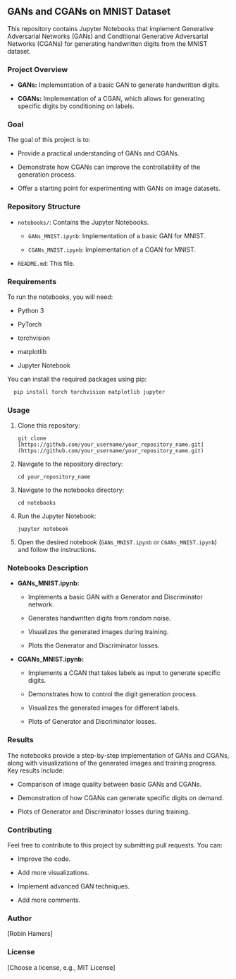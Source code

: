 ## GANs and CGANs on MNIST Dataset

This repository contains Jupyter Notebooks that implement Generative Adversarial Networks (GANs) and Conditional Generative Adversarial Networks (CGANs) for generating handwritten digits from the MNIST dataset.

### Project Overview

* **GANs:** Implementation of a basic GAN to generate handwritten digits.

* **CGANs:** Implementation of a CGAN, which allows for generating specific digits by conditioning on labels.

### Goal

The goal of this project is to:

* Provide a practical understanding of GANs and CGANs.

* Demonstrate how CGANs can improve the controllability of the generation process.

* Offer a starting point for experimenting with GANs on image datasets.

### Repository Structure

* `notebooks/`: Contains the Jupyter Notebooks.

    * `GANs_MNIST.ipynb`: Implementation of a basic GAN for MNIST.

    * `CGANs_MNIST.ipynb`: Implementation of a CGAN for MNIST.

* `README.md`: This file.

### Requirements

To run the notebooks, you will need:

* Python 3

* PyTorch

* torchvision

* matplotlib

* Jupyter Notebook

You can install the required packages using pip:
```python
  pip install torch torchvision matplotlib jupyter
```

### Usage

1.  Clone this repository:

    ```
    git clone [https://github.com/your_username/your_repository_name.git](https://github.com/your_username/your_repository_name.git)
    ```

2.  Navigate to the repository directory:

    ```
    cd your_repository_name
    ```

3.  Navigate to the notebooks directory:

    ```
    cd notebooks
    ```

4.  Run the Jupyter Notebook:

    ```
    jupyter notebook
    ```

5.  Open the desired notebook (`GANs_MNIST.ipynb` or `CGANs_MNIST.ipynb`) and follow the instructions.

### Notebooks Description

* **GANs\_MNIST.ipynb:**

    * Implements a basic GAN with a Generator and Discriminator network.

    * Generates handwritten digits from random noise.

    * Visualizes the generated images during training.

    * Plots the Generator and Discriminator losses.

* **CGANs\_MNIST.ipynb:**

    * Implements a CGAN that takes labels as input to generate specific digits.

    * Demonstrates how to control the digit generation process.

    * Visualizes the generated images for different labels.

    * Plots of Generator and Discriminator losses.

### Results

The notebooks provide a step-by-step implementation of GANs and CGANs, along with visualizations of the generated images and training progress. Key results include:

* Comparison of image quality between basic GANs and CGANs.

* Demonstration of how CGANs can generate specific digits on demand.

* Plots of Generator and Discriminator losses during training.

### Contributing

Feel free to contribute to this project by submitting pull requests. You can:

* Improve the code.

* Add more visualizations.

* Implement advanced GAN techniques.

* Add more comments.

### Author

\[Robin Hamers\]

### License

\[Choose a license, e.g., MIT License\]
